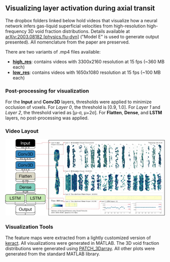 ## Visualizing layer activation during axial transit 

The dropbox folders linked below hold videos that visualize how a neural network infers gas-liquid superficial
velocities from high-resolution high-frequency 3D void fraction distributions.  Details available at
[arXiv:2003.08182 [physics.flu-dyn]](https://arxiv.org/abs/2003.08182) ("Model E" is used to
generate output presented). All nomenclature from the paper are preserved.

There are two variants of .mp4 files available:
- [**high_res**](https://www.dropbox.com/sh/zwfbpc449w45s1o/AADTt51ytsHm4J6h0zpn4Ybma?dl=0): contains videos with 3300x2160 resolution at 15 fps (~360 MB each)
- [**low_res**](https://www.dropbox.com/sh/cr270wxj6hrykcn/AABqsTHll1Xd1jL8qkB-Anz8a?dl=0): contains videos with 1650x1080 resolution at 15 fps (~100 MB each)

### Post-processing for visualization
For the **Input** and **Conv3D** layers, thresholds were applied to minimize occlusion of voxels. 
For *Layer 0*, the threshold is [0.9, 1.0].
For *Layer 1* and *Layer 2*, the threshold varied as [μ-σ, μ+2σ].
For **Flatten**, **Dense**, and **LSTM** layers, no post-processing was applied.


### Video Layout
![Layout Image](images/video_annotation.jpg)

### Visualization Tools

The feature maps were extracted from a lightly customized version of [keract](https://github.com/philipperemy/keract).
All visualizations were generated in MATLAB. 
The 3D void fraction distributions were generated using [PATCH_3Darray](https://www.mathworks.com/matlabcentral/fileexchange/28497-plot-a-3d-array-using-patch). 
All other plots were generated from the standard MATLAB library.
